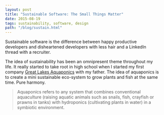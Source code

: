 ```yaml
---
layout: post
title: "Sustainable Software: The Small Things Matter"
date: 2015-08-19 
tags: sustainability, software, design
path: "/blog/sustain.html"
---
```


Sustainable software is the difference between happy productive developers and
disheartened developers with less hair and a LinkedIn thread with a recruiter.

The idea of sustainability has been an omnipresent theme throughout my life.  It
really started to take root in high school when I started my first
company [Great Lakes Aquaponics](http://www.greatlakesaquaponics.com) with my
father.  The idea of aquaponics is to create a mini sustainable
eco-system to grow plants and fish at the same time.  Pure harmony.  

> Aquaponics refers to any system that combines conventional aquaculture 
> (raising aquatic animals such as snails, fish, 
> crayfish or prawns in tanks) with hydroponics (cultivating plants in water) 
> in a symbiotic environment.
